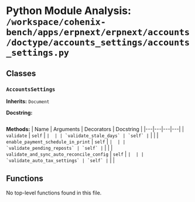 # Python Module Analysis: `/workspace/cohenix-bench/apps/erpnext/erpnext/accounts/doctype/accounts_settings/accounts_settings.py`

## Classes

### `AccountsSettings`
**Inherits:** `Document`


**Docstring:**
```

```

**Methods:**
| Name | Arguments | Decorators | Docstring |
|---|---|---|---|
| `validate` | `self` | `` |  |
| `validate_stale_days` | `self` | `` |  |
| `enable_payment_schedule_in_print` | `self` | `` |  |
| `validate_pending_reposts` | `self` | `` |  |
| `validate_and_sync_auto_reconcile_config` | `self` | `` |  |
| `validate_auto_tax_settings` | `self` | `` |  |





## Functions

No top-level functions found in this file.
